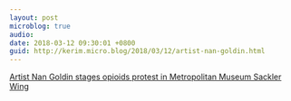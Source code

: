 ```yaml
---
layout: post
microblog: true
audio: 
date: 2018-03-12 09:30:01 +0800
guid: http://kerim.micro.blog/2018/03/12/artist-nan-goldin.html
---
```

[Artist Nan Goldin stages opioids protest in Metropolitan Museum Sackler Wing](https://www.theguardian.com/us-news/2018/mar/10/opioids-nan-goldin-protest-metropolitan-museum-sackler-wing)
